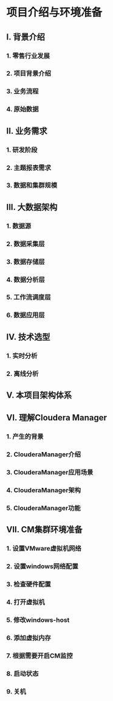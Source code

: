 # 项目介绍与环境准备

## I. 背景介绍

### 1. 零售行业发展



### 2. 项目背景介绍



### 3. 业务流程



### 4. 原始数据



## II. 业务需求

### 1. 研发阶段



### 2. 主题报表需求



### 3. 数据和集群规模



## III. 大数据架构

### 1. 数据源



### 2. 数据采集层



### 3. 数据存储层



### 4. 数据分析层



### 5. 工作流调度层



### 6. 数据应用层



## IV. 技术选型

### 1. 实时分析



### 2. 离线分析



## V. 本项目架构体系



## VI. 理解Cloudera Manager

### 1. 产生的背景



### 2. ClouderaManager介绍



### 3. ClouderaManager应用场景



### 4. ClouderaManager架构



### 5. ClouderaManager功能



## VII. CM集群环境准备

### 1. 设置VMware虚拟机网络



### 2. 设置windows网络配置



### 3. 检查硬件配置



### 4. 打开虚拟机



### 5. 修改windows-host



### 6. 添加虚拟内存



### 7. 根据需要开启CM监控



### 8. 启动状态



### 9. 关机

